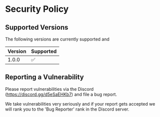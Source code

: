 # Security Policy

## Supported Versions

The following versions are currently supported and 

| Version | Supported          |
| ------- | ------------------ |
| 1.0.0   | :white_check_mark: |

## Reporting a Vulnerability

Please report vulnerabilities via the Discord (https://discord.gg/d5eSaEHKb7) and file a bug report.

We take vulnerabilities very seriously and if your report gets accepted we will rank you to the 'Bug Reporter' rank in the Discord server.
